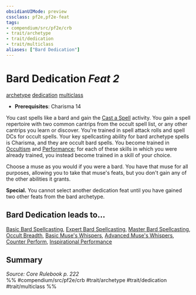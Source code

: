 ```yaml
---
obsidianUIMode: preview
cssclass: pf2e,pf2e-feat
tags:
- compendium/src/pf2e/crb
- trait/archetype
- trait/dedication
- trait/multiclass
aliases: ["Bard Dedication"]
---
```

# Bard Dedication  *Feat 2*  
[archetype](archetype.md "Archetype Feat Trait")  [dedication](dedication.md "Dedication Feat Trait")  [multiclass](multiclass.md "Multiclass Feat Trait")  

- **Prerequisites**: Charisma 14

You cast spells like a bard and gain the [Cast a Spell](cast-a-spell.md) activity. You gain a spell repertoire with two common cantrips from the occult spell list, or any other cantrips you learn or discover. You're trained in spell attack rolls and spell DCs for occult spells. Your key spellcasting ability for bard archetype spells is Charisma, and they are occult bard spells. You become trained in [Occultism](skills.md#Occultism) and [Performance](skills.md#Performance); for each of these skills in which you were already trained, you instead become trained in a skill of your choice.

Choose a muse as you would if you were a bard. You have that muse for all purposes, allowing you to take that muse's feats, but you don't gain any of the other abilities it grants.

**Special.** You cannot select another dedication feat until you have gained two other feats from the bard archetype.

## Bard Dedication leads to...

[Basic Bard Spellcasting](basic-bard-spellcasting.md), [Expert Bard Spellcasting](expert-bard-spellcasting.md), [Master Bard Spellcasting](master-bard-spellcasting.md), [Occult Breadth](occult-breadth.md), [Basic Muse's Whispers](basic-muses-whispers.md), [Advanced Muse's Whispers](advanced-muses-whispers.md), [Counter Perform](counter-perform.md), [Inspirational Performance](inspirational-performance.md)

## Summary

*Source: Core Rulebook p. 222*  
%% #compendium/src/pf2e/crb #trait/archetype #trait/dedication #trait/multiclass %%